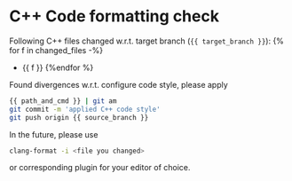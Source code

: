 # C++ Code formatting check
Following C++ files changed w.r.t. target branch (`{{ target_branch }}`):
{% for f in changed_files -%}
  - {{ f }}
{%endfor %}


Found divergences w.r.t. configure code style, please apply
```bash
{{ path_and_cmd }} | git am
git commit -m 'applied C++ code style'
git push origin {{ source_branch }}
```


In the future, please use
```bash
clang-format -i <file you changed>
```
or corresponding plugin for your editor of choice.
